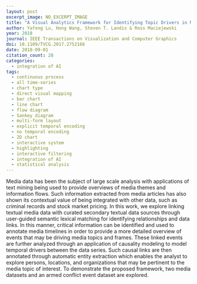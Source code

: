 ```yaml
---
layout: post
excerpt_image: NO_EXCERPT_IMAGE
title: "A Visual Analytics Framework for Identifying Topic Drivers in Media Events"
author: Yafeng Lu, Hong Wang, Steven T. Landis & Ross Maciejewski
year: 2018
journal: IEEE Transactions on Visualization and Computer Graphics
doi: 10.1109/TVCG.2017.2752166
date: 2018-09-01
citation_count: 28
categories:
  - integration of AI
tags:
  - continuous process
  - all time-series
  - chart type
  - direct visual mapping
  - bar chart
  - line chart
  - flow diagram
  - Sankey diagram
  - multi-form layout
  - explicit temporal encoding
  - no temporal encoding
  - 2D chart
  - interactive system
  - highlighting
  - interactive filtering
  - integration of AI
  - statistical analysis
---
```

Media data has been the subject of large scale analysis with applications of text mining being used to provide overviews of media themes and information flows. Such information extracted from media articles has also shown its contextual value of being integrated with other data, such as criminal records and stock market pricing. In this work, we explore linking textual media data with curated secondary textual data sources through user-guided semantic lexical matching for identifying relationships and data links. In this manner, critical information can be identified and used to annotate media timelines in order to provide a more detailed overview of events that may be driving media topics and frames. These linked events are further analyzed through an application of causality modeling to model temporal drivers between the data series. Such causal links are then annotated through automatic entity extraction which enables the analyst to explore persons, locations, and organizations that may be pertinent to the media topic of interest. To demonstrate the proposed framework, two media datasets and an armed conflict event dataset are explored.
